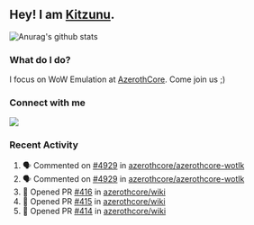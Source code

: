 ## Hey! I am [Kitzunu](https://Github.com/Kitzunu).

![Anurag's github stats](https://github-readme-stats.kitzunu.vercel.app/api?username=Kitzunu&show_icons=true)

### What do I do?

I focus on WoW Emulation at [AzerothCore](https://Github.com/AzerothCore). Come join us ;)

### Connect with me
[![](https://img.shields.io/badge/AzerothCore%20Discord-Connect%20with%20me!-green)](https://discord.com/invite/gkt4y2x)

### Recent Activity

<!--START_SECTION:activity-->
1. 🗣 Commented on [#4929](https://github.com/azerothcore/azerothcore-wotlk/issues/4929) in [azerothcore/azerothcore-wotlk](https://github.com/azerothcore/azerothcore-wotlk)
2. 🗣 Commented on [#4929](https://github.com/azerothcore/azerothcore-wotlk/issues/4929) in [azerothcore/azerothcore-wotlk](https://github.com/azerothcore/azerothcore-wotlk)
3. 💪 Opened PR [#416](https://github.com/azerothcore/wiki/pull/416) in [azerothcore/wiki](https://github.com/azerothcore/wiki)
4. 💪 Opened PR [#415](https://github.com/azerothcore/wiki/pull/415) in [azerothcore/wiki](https://github.com/azerothcore/wiki)
5. 💪 Opened PR [#414](https://github.com/azerothcore/wiki/pull/414) in [azerothcore/wiki](https://github.com/azerothcore/wiki)
<!--END_SECTION:activity-->
